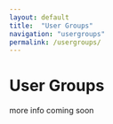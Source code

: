 ```yaml
---
layout: default
title:  "User Groups"
navigation: "usergroups"
permalink: /usergroups/
---
```


<h1>User Groups</h1>
<p>more info coming soon</p>
